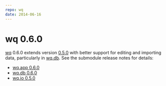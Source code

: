 ```yaml
---
repo: wq
date: 2014-06-16
---
```


# wq 0.6.0

[wq](../index.md) 0.6.0 extends version [0.5.0](./wq-0.5.0.md) with better support for editing and importing data, particularly in [wq.db](../wq.db/index.md).  See the submodule release notes for details:
- [wq.app 0.6.0](./wq.app-0.6.0.md)
- [wq.db 0.6.0](./wq.db-0.6.0.md)
- [wq.io 0.5.0](./itertable-0.5.0.md)
